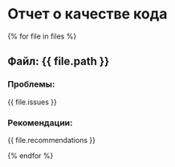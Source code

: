 # Отчет о качестве кода

{% for file in files %}
## Файл: {{ file.path }}

### Проблемы:
{{ file.issues }}

### Рекомендации:
{{ file.recommendations }}

{% endfor %}